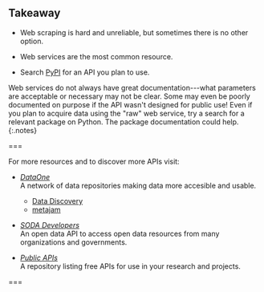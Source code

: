 ---
---

## Takeaway

- Web scraping is hard and unreliable, but sometimes there is no other option.
  
- Web services are the most common resource.

- Search [PyPI](https://pypi.org) for an API you plan to use.

Web services do not always have great documentation---what parameters are
acceptable or necessary may not be clear. Some may even be poorly documented on
purpose if the API wasn't designed for public use! Even if you plan to acquire
data using the "raw" web service, try a search for a relevant package on Python.
The package documentation could help.
{:.notes}

===

For more resources and to discover more APIs visit:
* [*DataOne*](https://www.dataone.org)  
A network of data repositories making data more accesible and usable.
    - [Data Discovery](https://search.dataone.org/data)
    - [metajam](https://nceas.github.io/metajam/)

* [*SODA Developers*](https://dev.socrata.com)  
An open data API to access open data resources from many organizations and governments.

* [*Public APIs*](https://github.com/public-apis/public-apis)  
A repository listing free APIs for use in your research and projects.

===